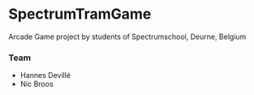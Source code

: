 # SpectrumTramGame
Arcade Game project by students of Spectrumschool, Deurne, Belgium

### Team
- Hannes Devillé
- Nic Broos
